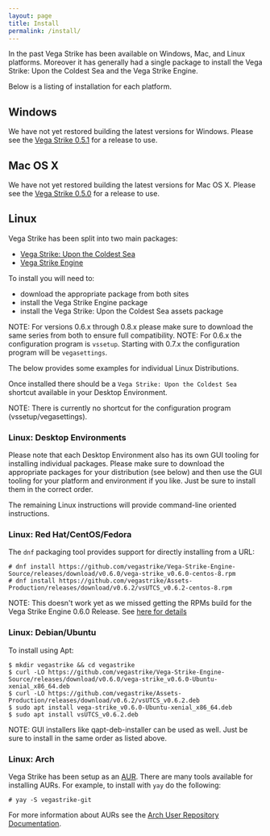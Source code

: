 ```yaml
---
layout: page
title: Install
permalink: /install/
---
```


In the past Vega Strike has been available on Windows, Mac, and Linux platforms. Moreover it has generally had a single package to install the Vega Strike: Upon the Coldest Sea and the Vega Strike Engine.

Below is a listing of installation for each platform.

## Windows

We have not yet restored building the latest versions for Windows.
Please see the [Vega Strike 0.5.1](https://sourceforge.net/projects/vegastrike/files/vegastrike/0.5.1/) for a release to use.

## Mac OS X

We have not yet restored building the latest versions for Mac OS X.
Please see the [Vega Strike 0.5.0](https://sourceforge.net/projects/vegastrike/files/vegastrike/0.5.0/) for a release to use.

## Linux

Vega Strike has been split into two main packages:
- [Vega Strike: Upon the Coldest Sea](https://github.com/vegastrike/Assets-Production/releases)
- [Vega Strike Engine](https://github.com/vegastrike/Vega-Strike-Engine-Source/releases)

To install you will need to:
- download the appropriate package from both sites 
- install the Vega Strike Engine package
- install the Vega Strike: Upon the Coldest Sea assets package

NOTE: For versions 0.6.x through 0.8.x please make sure to download the same series from both to ensure full compatibility.
NOTE: For 0.6.x the configuration program is `vssetup`. Starting with 0.7.x the configuration program will be `vegasettings`.

The below provides some examples for individual Linux Distributions.

Once installed there should be a `Vega Strike: Upon the Coldest Sea` shortcut available in your Desktop Environment.

NOTE: There is currently no shortcut for the configuration program (vssetup/vegasettings).

### Linux: Desktop Environments

Please note that each Desktop Environment also has its own GUI tooling for installing individual packages.
Please make sure to download the appropriate packages for your distribution (see below) and then use the GUI tooling for your
platform and environment if you like. Just be sure to install them in the correct order.

The remaining Linux instructions will provide command-line oriented instructions.

### Linux: Red Hat/CentOS/Fedora

The `dnf` packaging tool provides support for directly installing from a URL:

	# dnf install https://github.com/vegastrike/Vega-Strike-Engine-Source/releases/download/v0.6.0/vega-strike_v0.6.0-centos-8.rpm
	# dnf install https://github.com/vegastrike/Assets-Production/releases/download/v0.6.2/vsUTCS_v0.6.2-centos-8.rpm

NOTE: This doesn't work yet as we missed getting the RPMs build for the Vega Strike Engine 0.6.0 Release. See [here for details](https://github.com/vegastrike/Vega-Strike-Engine-Source/issues/368)

### Linux: Debian/Ubuntu

To install using Apt:

	$ mkdir vegastrike && cd vegastrike
	$ curl -LO https://github.com/vegastrike/Vega-Strike-Engine-Source/releases/download/v0.6.0/vega-strike_v0.6.0-Ubuntu-xenial_x86_64.deb
	$ curl -LO https://github.com/vegastrike/Assets-Production/releases/download/v0.6.2/vsUTCS_v0.6.2.deb
	$ sudo apt install vega-strike_v0.6.0-Ubuntu-xenial_x86_64.deb
	$ sudo apt install vsUTCS_v0.6.2.deb

NOTE: GUI installers like qapt-deb-installer can be used as well. Just be sure to install in the same order as listed above.

### Linux: Arch

Vega Strike has been setup as an [AUR](https://aur.archlinux.org/packages/?O=0&K=vegastrike). There are many tools available for installing AURs. For example, to install with `yay` do the following:

	# yay -S vegastrike-git

For more information about AURs see the [Arch User Repository Documentation](https://wiki.archlinux.org/index.php/Arch_User_Repository).
